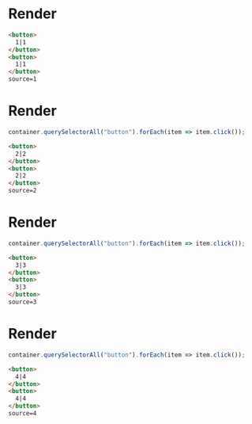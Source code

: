 # Render
```html
<button>
  1|1
</button>
<button>
  1|1
</button>
source=1
```


# Render
```js
container.querySelectorAll("button").forEach(item => item.click());
```
```html
<button>
  2|2
</button>
<button>
  2|2
</button>
source=2
```


# Render
```js
container.querySelectorAll("button").forEach(item => item.click());
```
```html
<button>
  3|3
</button>
<button>
  3|3
</button>
source=3
```


# Render
```js
container.querySelectorAll("button").forEach(item => item.click());
```
```html
<button>
  4|4
</button>
<button>
  4|4
</button>
source=4
```
